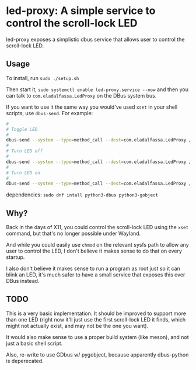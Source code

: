 led-proxy: A simple service to control the scroll-lock LED
==========================================================

led-proxy exposes a simplistic dbus service that allows user to control the scroll-lock LED.

Usage
-----
To install, run `sudo ./setup.sh`

Then start it, `sudo systemctl enable led-proxy.service --now`
and then you can talk to `com.eladalfassa.LedProxy` on the DBus system bus.

If you want to use it the same way you would've used `xset` in your shell scripts,
use `dbus-send`. For example:

```bash
#
# Toggle LED
#
dbus-send --system --type=method_call --dest=com.eladalfassa.LedProxy /Leds com.eladalfassa.LedProxy.Toggle
#
# Turn LED off
#
dbus-send --system --type=method_call --dest=com.eladalfassa.LedProxy /Leds com.eladalfassa.LedProxy.TurnOff
#
# Turn LED on
#
dbus-send --system --type=method_call --dest=com.eladalfassa.LedProxy /Leds com.eladalfassa.LedProxy.TurnOn
```

dependencies: `sudo dnf intall python3-dbus python3-gobject`

Why?
----
Back in the days of X11, you could control the scroll-lock LED using the `xset` command,
but that's no longer possible under Wayland.

And while you could easily use `chmod` on the relevant sysfs path to allow any user to control the LED,
I don't believe it makes sense to do that on every startup.

I also don't believe it makes sense to run a program as root just so it can blink an LED,
it's much safer to have a small service that exposes this over DBus instead.

TODO
----
This is a very basic implementation. It should be improved to support more than
one LED (right now it'll just use the first scroll-lock LED it finds, which might not actually exist, and may not be the one you want).

It would also make sense to use a proper build system (like meson), and not just a basic shell script.

Also, re-write to use GDbus w/ pygobject, because apparently dbus-python is deperecated.
